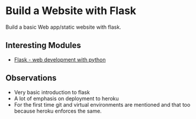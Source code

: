 # Build a Website with Flask
Build a basic Web app/static website with flask.


## Interesting Modules
- [Flask - web development with python](https://flask.palletsprojects.com/en/1.1.x/)

## Observations
- Very basic introduction to flask
- A lot of emphasis on deployment to heroku
- For the first time git and virtual environments are mentioned and that too because heroku enforces the same.

